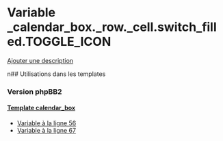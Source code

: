 # Variable _calendar_box._row._cell.switch_filled.TOGGLE_ICON
[Ajouter une description](https://fa-tvars.appspot.com/_calendar_box._row._cell.switch_filled.TOGGLE_ICON)

n## Utilisations dans les templates

### Version phpBB2

#### [Template calendar_box](subsilver/calendar_box.md)
* [Variable à la ligne 56](../subsilver/calendar_box.tpl#L56)
* [Variable à la ligne 67](../subsilver/calendar_box.tpl#L67)